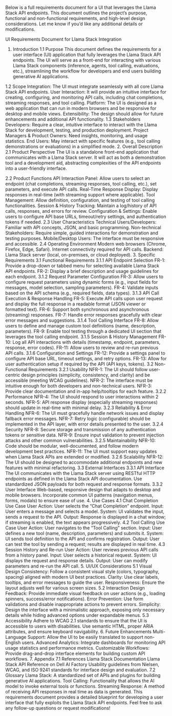 Below is a full requirements document for a UI that leverages the Llama Stack API endpoints. This document outlines the project’s purpose, functional and non-functional requirements, and high-level design considerations. Let me know if you’d like any additional details or modifications.

UI Requirements Document for Llama Stack Integration
1. Introduction
1.1 Purpose
This document defines the requirements for a user interface (UI) application that fully leverages the Llama Stack API endpoints. The UI will serve as a front-end for interacting with various Llama Stack components (inference, agents, tool calling, evaluations, etc.), streamlining the workflow for developers and end users building generative AI applications.

1.2 Scope
Integration: The UI must integrate seamlessly with all core Llama Stack API endpoints.
User Interaction: It will provide an intuitive interface for creating, configuring, and monitoring API calls, including chat completions, streaming responses, and tool calling.
Platform: The UI is designed as a web application that can run in modern browsers and be responsive for desktop and mobile views.
Extensibility: The design should allow for future enhancements and additional API functionality.
1.3 Stakeholders
Developers: Require a clear, intuitive interface to interact with the Llama Stack for development, testing, and production deployment.
Project Managers & Product Owners: Need insights, monitoring, and usage statistics.
End Users: May interact with specific features (e.g., tool calling demonstrations or evaluations) in a simplified mode.
2. Overall Description
2.1 Product Perspective
The UI is a standalone front-end application that communicates with a Llama Stack server. It will act as both a demonstration tool and a development aid, abstracting complexities of the API endpoints into a user-friendly interface.

2.2 Product Functions
API Interaction Panel: Allow users to select an endpoint (chat completions, streaming responses, tool calling, etc.), set parameters, and execute API calls.
Real-Time Response Display: Display responses in real-time (with streaming support where applicable).
Tool Management: Allow definition, configuration, and testing of tool calling functionalities.
Session & History Tracking: Maintain a log/history of API calls, responses, and errors for review.
Configuration & Settings: Enable users to configure API base URLs, timeout/retry settings, and authentication tokens if needed.
2.3 User Characteristics
Technical Users/Developers: Familiar with API concepts, JSON, and basic programming.
Non-technical Stakeholders: Require simple, guided interactions for demonstration and testing purposes.
Mobile/Desktop Users: The interface must be responsive and accessible.
2.4 Operating Environment
Modern web browsers (Chrome, Firefox, Edge, Safari).
Internet connectivity required for API calls.
Backend: Llama Stack server (local, on-premises, or cloud deployed).
3. Specific Requirements
3.1 Functional Requirements
3.1.1 API Endpoint Selection
FR-1: Provide a drop-down or tabbed menu for selecting available Llama Stack API endpoints.
FR-2: Display a brief description and usage guidelines for each endpoint.
3.1.2 Request Parameter Configuration
FR-3: Allow users to configure request parameters using dynamic forms (e.g., input fields for messages, model selection, sampling parameters).
FR-4: Validate inputs based on the API schema (e.g., required fields, data types).
3.1.3 API Call Execution & Response Handling
FR-5: Execute API calls upon user request and display the full response in a readable format (JSON viewer or formatted text).
FR-6: Support both synchronous and asynchronous (streaming) responses.
FR-7: Handle error responses gracefully with clear error messages and suggestions.
3.1.4 Tool Calling Interface
FR-8: Allow users to define and manage custom tool definitions (name, description, parameters).
FR-9: Enable tool testing through a dedicated UI section that leverages the tool calling endpoint.
3.1.5 Session & History Management
FR-10: Log all API interactions with details (timestamp, endpoint, parameters, response, error codes).
FR-11: Allow users to review and re-run previous API calls.
3.1.6 Configuration and Settings
FR-12: Provide a settings panel to configure API base URL, timeout settings, and retry options.
FR-13: Allow for user authentication setup if required by the API (API keys, tokens).
3.2 Non-Functional Requirements
3.2.1 Usability
NFR-1: The UI should follow user-centric design principles (simplicity, consistency, and clarity) and be accessible (meeting WCAG guidelines).
NFR-2: The interface must be intuitive enough for both developers and non-technical users.
NFR-3: Provide clear documentation and in-app help/tooltips for each feature.
3.2.2 Performance
NFR-4: The UI should respond to user interactions within 2 seconds.
NFR-5: API response display (especially streaming responses) should update in real-time with minimal delay.
3.2.3 Reliability & Error Handling
NFR-6: The UI must gracefully handle network issues and display fallback error messages.
NFR-7: Retry logic (configurable) should be implemented in the API layer, with error details presented to the user.
3.2.4 Security
NFR-8: Secure storage and transmission of any authentication tokens or sensitive data.
NFR-9: Ensure input validation to prevent injection attacks and other common vulnerabilities.
3.2.5 Maintainability
NFR-10: Code should be modular, well-documented, and follow modern development best practices.
NFR-11: The UI must support easy updates when Llama Stack APIs are extended or modified.
3.2.6 Scalability
NFR-12: The UI should be designed to accommodate additional endpoints and new features with minimal refactoring.
3.3 External Interfaces
3.3.1 API Interface
The UI communicates with the Llama Stack server using RESTful HTTP endpoints as defined in the Llama Stack API documentation.
Use standardized JSON payloads for both request and response formats.
3.3.2 User Interface
Web-based, responsive design that adapts to desktop and mobile browsers.
Incorporate common UI patterns (navigation menus, forms, modals) to ensure ease of use.
4. Use Cases
4.1 Chat Completion Use Case
User Action: User selects the “Chat Completion” endpoint.
Input: User enters a message and selects a model.
System: UI validates the input, sends a request to the API.
Output: Response is displayed in a chat window; if streaming is enabled, the text appears progressively.
4.2 Tool Calling Use Case
User Action: User navigates to the “Tool Calling” section.
Input: User defines a new tool (name, description, parameters) and submits it.
System: UI sends tool definition to the API and confirms registration.
Output: User can test the tool by sending a request; results are displayed in real time.
4.3 Session History and Re-run
User Action: User reviews previous API calls from a history panel.
Input: User selects a historical request.
System: UI displays the request and response details.
Output: User can modify parameters and re-run the API call.
5. UI/UX Considerations
5.1 Visual Design
Consistency: Follow a consistent visual style (colors, typography, spacing) aligned with modern UI best practices.
Clarity: Use clear labels, tooltips, and error messages to guide the user.
Responsiveness: Ensure the layout adjusts well for various screen sizes.
5.2 Interaction Design
Feedback: Provide immediate visual feedback on user actions (e.g., loading spinners, success/error notifications).
Error Prevention: Use form validations and disable inappropriate actions to prevent errors.
Simplicity: Design the interface with a minimalistic approach, exposing only necessary details while hiding advanced options under expandable menus.
5.3 Accessibility
Adhere to WCAG 2.1 standards to ensure that the UI is accessible to users with disabilities.
Use semantic HTML, proper ARIA attributes, and ensure keyboard navigability.
6. Future Enhancements
Multi-Language Support: Allow the UI to be easily translated to support non-English users.
Advanced Analytics: Integrate dashboards for monitoring API usage statistics and performance metrics.
Customizable Workflows: Provide drag-and-drop interface elements for building custom API workflows.
7. Appendix
7.1 References
Llama Stack Documentation
Llama Stack API Reference on Dell AI Factory
Usability guidelines from Nielsen, WCAG, and ISO 9241 standards for interface design and evaluation.
7.2 Glossary
Llama Stack: A standardized set of APIs and plugins for building generative AI applications.
Tool Calling: Functionality that allows the AI model to invoke external tools or functions.
Streaming Response: A method of receiving API responses in real time as data is generated.
This requirements document provides a detailed blueprint for developing a user interface that fully exploits the Llama Stack API endpoints. Feel free to ask any follow-up questions or request modifications!